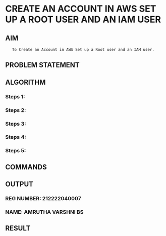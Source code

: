  # CREATE AN  ACCOUNT IN AWS SET UP A ROOT USER AND AN IAM USER 
  ## AIM
       To Create an Account in AWS Set up a Root user and an IAM user.
## PROBLEM STATEMENT

## ALGORITHM
 ### Steps 1:
 ### Steps 2:
 ### Steps 3:
 ### Steps 4:
 ### Steps 5:
 
## COMMANDS

## OUTPUT
### REG NUMBER: 212222040007
### NAME: AMRUTHA VARSHNI BS
 
## RESULT
 

  


